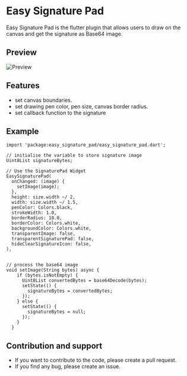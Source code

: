# Easy Signature Pad

Easy Signature Pad is the flutter plugin that allows users to draw on the canvas and get the signature as Base64 image. 

## Preview
![Preview](https://github.com/imsujan276/easy_signature_pad/blob/main/screenshots/output.gif)

## Features
* set canvas boundaries.
* set drawing pen color, pen size, canvas border radius.
* set callback function to the signature


## Example 
```
import 'package:easy_signature_pad/easy_signature_pad.dart';

// initialise the variable to store signature image
Uint8List signatureBytes;

// Use the SignaturePad Widget
EasySignaturePad(
  onChanged: (image) {
    setImage(image);
  },
  height: size.width ~/ 2,
  width: size.width ~/ 1.5,
  penColor: Colors.black,
  strokeWidth: 1.0,
  borderRadius: 10.0,
  borderColor: Colors.white,
  backgroundColor: Colors.white,
  transparentImage: false,
  transparentSignaturePad: false,
  hideClearSignatureIcon: false,
),


// process the base64 image 
void setImage(String bytes) async {
    if (bytes.isNotEmpty) {
      Uint8List convertedBytes = base64Decode(bytes);
      setState(() {
        signatureBytes = convertedBytes;
      });
    } else {
      setState(() {
        signatureBytes = null;
      });
    }
  }
```

## Contribution and support
- If you want to contribute to the code, please create a pull request. 
- If you find any bug, please create an issue.
